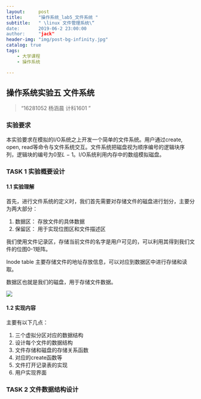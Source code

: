 ```yaml
---
layout:     post
title:      "操作系统_lab5_文件系统 "
subtitle:   " \linux 文件管理系统\“
date:       2019-06-2 23:00:00
author:     "jack"
header-img: "img/post-bg-infinity.jpg"
catalog: true
tags:
    - 大学课程
    - 操作系统

---
```


## 操作系统实验五 文件系统  

> “16281052 杨涵晨 计科1601 ”

### 实验要求

  本实验要求在模拟的I/O系统之上开发一个简单的文件系统。用户通过create, open, read等命令与文件系统交互。文件系统把磁盘视为顺序编号的逻辑块序列，逻辑块的编号为0至*L* *−* 1。I/O系统利用内存中的数组模拟磁盘。

### TASK 1  实验概要设计

#### 1.1 实验理解

首先，进行文件系统的定义时，我们首先需要对存储文件的磁盘进行划分，主要分为两大部分：

1. 数据区： 存放文件的具体数据
2. 保留区： 用于实现位图区和文件描述区

我们使用文件记录区，存储当前文件的名字是用户可见的，可以利用其得到我们文件的位图0-1矩阵。

Inode table 主要存储文件的地址存放信息，可以对应到数据区中进行存储和读取。

数据区也就是我们的磁盘，用于存储文件数据。

![](https://jackyanghc-picture.oss-cn-beijing.aliyuncs.com/20190604224607.png)

#### 1.2 实现内容

主要有以下几点：

1. 三个虚拟分区对应的数据结构
2. 设计每个文件的数据结构
3. 文件存储和磁盘的存储关系函数
4. 对应的create函数等
5. 文件打开记录表的实现
6. 用户实现界面

### TASK 2 文件数据结构设计

